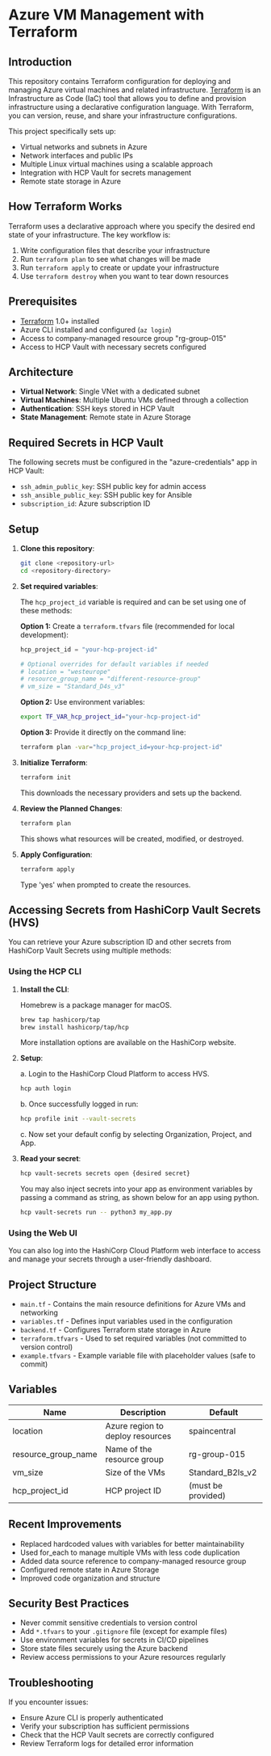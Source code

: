 # Azure VM Management with Terraform

## Introduction

This repository contains Terraform configuration for deploying and managing Azure virtual machines and related infrastructure. [Terraform](https://www.terraform.io/) is an Infrastructure as Code (IaC) tool that allows you to define and provision infrastructure using a declarative configuration language. With Terraform, you can version, reuse, and share your infrastructure configurations.

This project specifically sets up:
- Virtual networks and subnets in Azure
- Network interfaces and public IPs
- Multiple Linux virtual machines using a scalable approach
- Integration with HCP Vault for secrets management
- Remote state storage in Azure

## How Terraform Works

Terraform uses a declarative approach where you specify the desired end state of your infrastructure. The key workflow is:

1. Write configuration files that describe your infrastructure
2. Run `terraform plan` to see what changes will be made
3. Run `terraform apply` to create or update your infrastructure
4. Use `terraform destroy` when you want to tear down resources

## Prerequisites

- [Terraform](https://www.terraform.io/downloads.html) 1.0+ installed
- Azure CLI installed and configured (`az login`)
- Access to company-managed resource group "rg-group-015"
- Access to HCP Vault with necessary secrets configured

## Architecture

- **Virtual Network**: Single VNet with a dedicated subnet
- **Virtual Machines**: Multiple Ubuntu VMs defined through a collection
- **Authentication**: SSH keys stored in HCP Vault
- **State Management**: Remote state in Azure Storage

## Required Secrets in HCP Vault

The following secrets must be configured in the "azure-credentials" app in HCP Vault:
- `ssh_admin_public_key`: SSH public key for admin access
- `ssh_ansible_public_key`: SSH public key for Ansible
- `subscription_id`: Azure subscription ID

## Setup

1. **Clone this repository**:

   ```bash
   git clone <repository-url>
   cd <repository-directory>
   ```

2. **Set required variables**:

   The `hcp_project_id` variable is required and can be set using one of these methods:

   **Option 1:** Create a `terraform.tfvars` file (recommended for local development):

   ```terraform
   hcp_project_id = "your-hcp-project-id"

   # Optional overrides for default variables if needed
   # location = "westeurope"
   # resource_group_name = "different-resource-group"
   # vm_size = "Standard_D4s_v3"
   ```

   **Option 2:** Use environment variables:

   ```bash
   export TF_VAR_hcp_project_id="your-hcp-project-id"
   ```

   **Option 3:** Provide it directly on the command line:

   ```bash
   terraform plan -var="hcp_project_id=your-hcp-project-id"
   ```

3. **Initialize Terraform**:

   ```bash
   terraform init
   ```

   This downloads the necessary providers and sets up the backend.

4. **Review the Planned Changes**:

   ```bash
   terraform plan
   ```

   This shows what resources will be created, modified, or destroyed.

5. **Apply Configuration**:

   ```bash
   terraform apply
   ```

   Type 'yes' when prompted to create the resources.

## Accessing Secrets from HashiCorp Vault Secrets (HVS)

You can retrieve your Azure subscription ID and other secrets from HashiCorp Vault Secrets using multiple methods:

### Using the HCP CLI

1. **Install the CLI**:

   Homebrew is a package manager for macOS.
   ```bash
   brew tap hashicorp/tap
   brew install hashicorp/tap/hcp
   ```
   More installation options are available on the HashiCorp website.

2. **Setup**:

   a. Login to the HashiCorp Cloud Platform to access HVS.
   ```bash
   hcp auth login
   ```

   b. Once successfully logged in run:
   ```bash
   hcp profile init --vault-secrets
   ```

   c. Now set your default config by selecting Organization, Project, and App.

3. **Read your secret**:

   ```bash
   hcp vault-secrets secrets open {desired secret}
   ```

   You may also inject secrets into your app as environment variables by passing a command as string, as shown below for an app using python.
   ```bash
   hcp vault-secrets run -- python3 my_app.py
   ```

### Using the Web UI

You can also log into the HashiCorp Cloud Platform web interface to access and manage your secrets through a user-friendly dashboard.

## Project Structure

- `main.tf` - Contains the main resource definitions for Azure VMs and networking
- `variables.tf` - Defines input variables used in the configuration
- `backend.tf` - Configures Terraform state storage in Azure
- `terraform.tfvars` - Used to set required variables (not committed to version control)
- `example.tfvars` - Example variable file with placeholder values (safe to commit)

## Variables

| Name | Description | Default |
|------|-------------|---------|
| location | Azure region to deploy resources | spaincentral |
| resource_group_name | Name of the resource group | rg-group-015 |
| vm_size | Size of the VMs | Standard_B2ls_v2 |
| hcp_project_id | HCP project ID | (must be provided) |

## Recent Improvements

- Replaced hardcoded values with variables for better maintainability
- Used for_each to manage multiple VMs with less code duplication
- Added data source reference to company-managed resource group
- Configured remote state in Azure Storage
- Improved code organization and structure

## Security Best Practices

- Never commit sensitive credentials to version control
- Add `*.tfvars` to your `.gitignore` file (except for example files)
- Use environment variables for secrets in CI/CD pipelines
- Store state files securely using the Azure backend
- Review access permissions to your Azure resources regularly

## Troubleshooting

If you encounter issues:
- Ensure Azure CLI is properly authenticated
- Verify your subscription has sufficient permissions
- Check that the HCP Vault secrets are correctly configured
- Review Terraform logs for detailed error information
